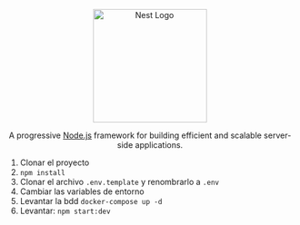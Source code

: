 <p align="center">
  <a href="http://nestjs.com/" target="blank"><img src="https://nestjs.com/img/logo-small.svg" width="200" alt="Nest Logo" /></a>
</p>

[circleci-image]: https://img.shields.io/circleci/build/github/nestjs/nest/master?token=abc123def456
[circleci-url]: https://circleci.com/gh/nestjs/nest

  <p align="center">A progressive <a href="http://nodejs.org" target="_blank">Node.js</a> framework for building efficient and scalable server-side applications.</p>
    <p align="center">

1. Clonar el proyecto
2. ```npm install```
3. Clonar el archivo ```.env.template``` y renombrarlo a ```.env```
4. Cambiar las variables de entorno
5. Levantar  la bdd ```docker-compose up -d```
6. Levantar: ```npm start:dev```
